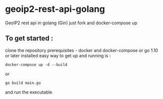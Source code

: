 # geoip2-rest-api-golang
GeoIP2 rest api in golang (Gin) just fork and docker-compose up


## To get started :

clone the repository
prerequisites - docker and docker-compose or go 1.10 or later installed
easy way to get up and running is :

`docker-compose up -d --build`

or

`go build main.go`

and run the executable
